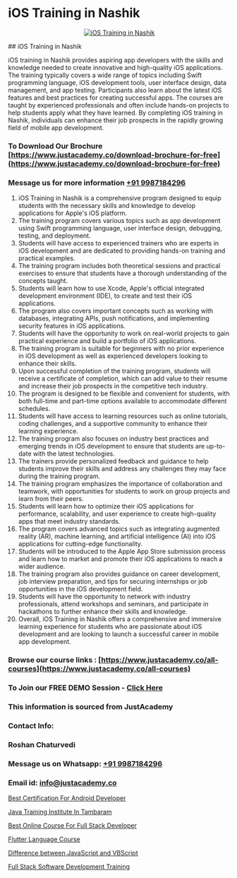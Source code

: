 # iOS Training in Nashik

<p align="center">
  <a href="https://justacademy.co/course-detail/ios-training">
    <img src="https://justacademy.co/storage2/course_image/1676636008_course_image.webp" alt="iOS Training in Nashik">
  </a>
</p>
## iOS Training in Nashik

iOS training in Nashik provides aspiring app developers with the skills and knowledge needed to create innovative and high-quality iOS applications. The training typically covers a wide range of topics including Swift programming language, iOS development tools, user interface design, data management, and app testing. Participants also learn about the latest iOS features and best practices for creating successful apps. The courses are taught by experienced professionals and often include hands-on projects to help students apply what they have learned. By completing iOS training in Nashik, individuals can enhance their job prospects in the rapidly growing field of mobile app development.
### To Download Our Brochure [https://www.justacademy.co/download-brochure-for-free](https://www.justacademy.co/download-brochure-for-free)
### Message us for more information [+91 9987184296](https://api.whatsapp.com/send?phone=919987184296)
1) iOS Training in Nashik is a comprehensive program designed to equip students with the necessary skills and knowledge to develop applications for Apple's iOS platform.
2) The training program covers various topics such as app development using Swift programming language, user interface design, debugging, testing, and deployment.
3) Students will have access to experienced trainers who are experts in iOS development and are dedicated to providing hands-on training and practical examples.
4) The training program includes both theoretical sessions and practical exercises to ensure that students have a thorough understanding of the concepts taught.
5) Students will learn how to use Xcode, Apple's official integrated development environment (IDE), to create and test their iOS applications.
6) The program also covers important concepts such as working with databases, integrating APIs, push notifications, and implementing security features in iOS applications.
7) Students will have the opportunity to work on real-world projects to gain practical experience and build a portfolio of iOS applications.
8) The training program is suitable for beginners with no prior experience in iOS development as well as experienced developers looking to enhance their skills.
9) Upon successful completion of the training program, students will receive a certificate of completion, which can add value to their resume and increase their job prospects in the competitive tech industry.
10) The program is designed to be flexible and convenient for students, with both full-time and part-time options available to accommodate different schedules.
11) Students will have access to learning resources such as online tutorials, coding challenges, and a supportive community to enhance their learning experience.
12) The training program also focuses on industry best practices and emerging trends in iOS development to ensure that students are up-to-date with the latest technologies.
13) The trainers provide personalized feedback and guidance to help students improve their skills and address any challenges they may face during the training program.
14) The training program emphasizes the importance of collaboration and teamwork, with opportunities for students to work on group projects and learn from their peers.
15) Students will learn how to optimize their iOS applications for performance, scalability, and user experience to create high-quality apps that meet industry standards.
16) The program covers advanced topics such as integrating augmented reality (AR), machine learning, and artificial intelligence (AI) into iOS applications for cutting-edge functionality.
17) Students will be introduced to the Apple App Store submission process and learn how to market and promote their iOS applications to reach a wider audience.
18) The training program also provides guidance on career development, job interview preparation, and tips for securing internships or job opportunities in the iOS development field.
19) Students will have the opportunity to network with industry professionals, attend workshops and seminars, and participate in hackathons to further enhance their skills and knowledge.
20) Overall, iOS Training in Nashik offers a comprehensive and immersive learning experience for students who are passionate about iOS development and are looking to launch a successful career in mobile app development.

### Browse our course links : [https://www.justacademy.co/all-courses](https://www.justacademy.co/all-courses) 
### To Join our FREE DEMO Session - [Click Here](https://www.justacademy.co/register-for-course-demo)


### This information is sourced from JustAcademy
### Contact Info:
### Roshan Chaturvedi
### Message us on Whatsapp: [+91 9987184296](https://api.whatsapp.com/send?phone=919987184296)
### Email id: [info@justacademy.co](mailto:info@justacademy.co)
                
[Best Certification For Android Developer](https://www.linkedin.com/pulse/best-certification-android-developer-justacademy-tekhf/)

[Java Training Institute In Tambaram](https://www.linkedin.com/pulse/java-training-institute-tambaram-justacademy-las-vegas-8hakf?trackingId=sw0lI4Bu7LjCLR%2FsCosMjg%3D%3D&lipi=urn%3Ali%3Apage%3Ad_flagship3_company_admin%3BSRVvZqxTRJ2BK3zMbr9wpQ%3D%3D)

[Best Online Course For Full Stack Developer](https://medium.com/@sagarawat89/best-online-course-for-full-stack-developer-ee131bbc1814)

[Flutter Language Course](https://medium.com/@akanshapatil/flutter-language-course-c99cb20e5d75)

[Difference between JavaScript and VBScript](https://justacademyin.github.io/justacademy/difference-between-javascript-and-vbscript)

[Full Stack Software Development Training](https://justacademyin.github.io/Articles/Full-Stack-Software-Development-Training)

